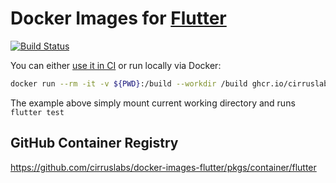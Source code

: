 # Docker Images for [Flutter](https://flutter.dev/)

[![Build Status][build_badge]][build_link]

You can either [use it in CI](https://cirrus-ci.org/examples/#flutter) or run locally via Docker:

```bash
docker run --rm -it -v ${PWD}:/build --workdir /build ghcr.io/cirruslabs/flutter:stable flutter test
```

The example above simply mount current working directory and runs `flutter test`

## GitHub Container Registry

https://github.com/cirruslabs/docker-images-flutter/pkgs/container/flutter

[build_badge]: https://api.cirrus-ci.com/github/cirruslabs/docker-images-flutter.svg
[build_link]: https://cirrus-ci.com/github/cirruslabs/docker-images-flutter

